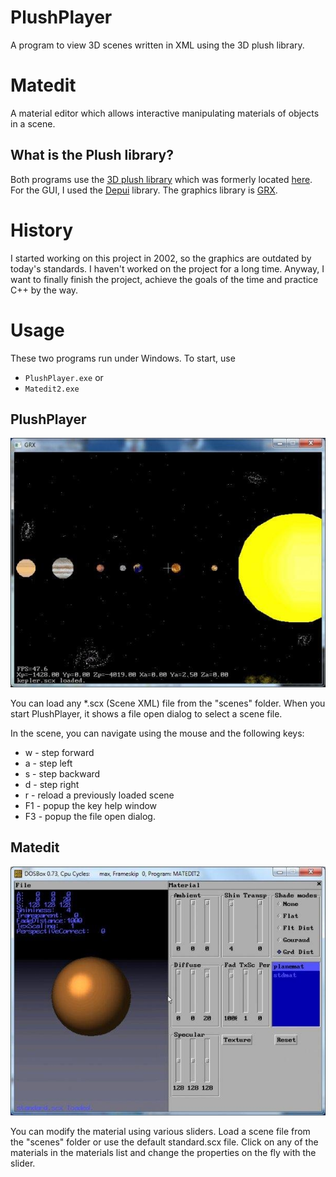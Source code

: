 # PlushPlayer
A program to view 3D scenes written in XML using the 3D plush library.

# Matedit
A material editor which allows interactive manipulating materials of objects in a scene.  

## What is the Plush library?
Both programs use the [3D plush library](/plush/pl_api.html) which was formerly located [here](http://www.nullsoft.com/free/plush/). For the GUI, I used the [Depui](/depui/homepage/depui.htm) library. The graphics library is [GRX](/contrib/grx248/doc/grx248um.html).

# History
I started working on this project in 2002, so the graphics are outdated by today's standards. I haven't worked on the project for a long time. Anyway, I want to finally finish the project, achieve the goals of the time and practice C++ by the way.


# Usage
These two programs run under Windows.
To start, use

- `PlushPlayer.exe` or
- `Matedit2.exe`


## PlushPlayer
![PlushPlayer with kepler.scx](/assets/img/3.jpeg)

You can load any *.scx (Scene XML) file from the "scenes" folder.
When you start PlushPlayer, it shows a file open dialog to select a scene file.

In the scene, you can navigate using the mouse and the following keys:
-  w - step forward
- a - step left
- s - step backward
- d - step right
- r - reload a previously loaded scene
- F1 - popup the key help window
- F3 - popup the file open dialog.

## Matedit
![Matedit with standard.scx](/assets/img/1.jpeg)

You can modify the material using various sliders. Load a scene file from the "scenes" folder or use the default standard.scx file. 
Click on any of the materials in the materials list and change the properties on the fly with the slider.